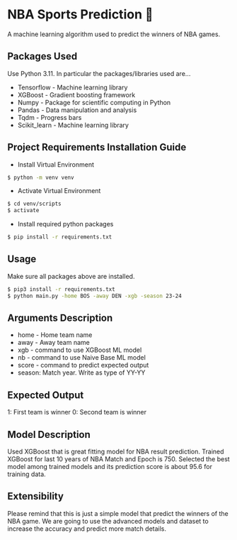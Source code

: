 # NBA Sports Prediction 🏀

A machine learning algorithm used to predict the winners of NBA games. 

## Packages Used

Use Python 3.11. In particular the packages/libraries used are...

* Tensorflow - Machine learning library
* XGBoost - Gradient boosting framework
* Numpy - Package for scientific computing in Python
* Pandas - Data manipulation and analysis
* Tqdm - Progress bars
* Scikit_learn - Machine learning library

## Project Requirements Installation Guide
* Install Virtual Environment
```bash
$ python -m venv venv
```
    
* Activate Virtual Environment
```bash
$ cd venv/scripts
$ activate
```
       
* Install required python packages
```bash
$ pip install -r requirements.txt
```

## Usage

Make sure all packages above are installed.

```bash
$ pip3 install -r requirements.txt
$ python main.py -home BOS -away DEN -xgb -season 23-24
```

## Arguments Description

* home - Home team name
* away - Away team name
* xgb - command to use XGBoost ML model
* nb - command to use Naive Base ML model
* score - command to predict expected output
* season: Match year. Write as type of YY-YY

## Expected Output
1: First team is winner
0: Second team is winner

## Model Description

Used XGBoost that is great fitting model for NBA result prediction.
Trained XGBoost for last 10 years of NBA Match and Epoch is 750.
Selected the best model among trained models and its prediction score is about 95.6 for training data.

## Extensibility
Please remind that this is just a simple model that predict the winners of the NBA game.
We are going to use the advanced models and dataset to increase the accuracy and predict more match details.